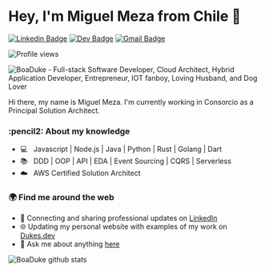 # Hey, I'm Miguel Meza from Chile :wave:

[![Linkedin Badge](https://img.shields.io/badge/-Linkedin-blue?style=flat-square&logo=Linkedin&logoColor=white&link=https://www.linkedin.com/in/boadude/)](https://www.linkedin.com/in/boaduke/)
[![Dev Badge](https://img.shields.io/badge/-DEV.to-black?style=flat-square&logo=dev.to&logoColor=white&link=https://dev.to/boadude)](https://dev.to/boadude) 
[![Gmail Badge](https://img.shields.io/badge/-Gmail-c14438?style=flat-square&logo=Gmail&logoColor=white&link=mailto:miguel@dukes.dev)](mailto:miguel@dukes.dev)

![Profile views](https://gpvc.arturio.dev/boadude)

<img src="https://raw.githubusercontent.com/boadude/boadude/master/gh-header-v2.png" alt="BoaDuke - Full-stack Software Developer, Cloud Architect, Hybrid Application Developer, Entrepreneur, IOT fanboy, Loving Husband, and Dog Lover">


Hi there, my name is Miguel Meza. I'm currently working in Consorcio as a Principal Solution Architect.

<h3>:pencil2: About my knowledge</h3>

- :computer: &nbsp; Javascript | Node.js | Java | Python | Rust | Golang | Dart
- :books: &nbsp; DDD | OOP | API | EDA | Event Sourcing | CQRS | Serverless
- :cloud: &nbsp; AWS Certified Solution Architect

<h3>🌍 Find me around the web</h3>

- 💼 Connecting and sharing professional updates on <a href="https://www.linkedin.com/in/boadude/">LinkedIn</a>
- 🌐 Updating my personal website with examples of my work on <a href="https://dukes.dev">Dukes.dev</a>
- :speech_balloon: Ask me about anything [here](https://github.com/boadude/boadude/issues)

![BoaDuke github stats](https://github-readme-stats.vercel.app/api?username=boadude&count_private=true&show_icons=true)

